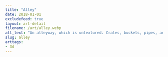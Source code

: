 ```yaml
---
title: "Alley"
date: 2018-01-01
excludefeed: true
layout: art-detail
filename: /art/alley.webp
alt_text: "An alleyway, which is untextured. Crates, buckets, pipes, and cables fill the scene and the bright moonlight lights the scene."
slug: alley
arttags:
- 3d
---
```

